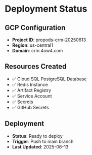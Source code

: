 # Deployment Status

## GCP Configuration
- **Project ID**: propods-crm-20250613
- **Region**: us-central1
- **Domain**: crm.4ow4.com

## Resources Created
- ✅ Cloud SQL PostgreSQL Database
- ✅ Redis Instance
- ✅ Artifact Registry
- ✅ Service Account
- ✅ Secrets
- ✅ GitHub Secrets

## Deployment
- **Status**: Ready to deploy
- **Trigger**: Push to main branch
- **Last Updated**: 2025-06-13